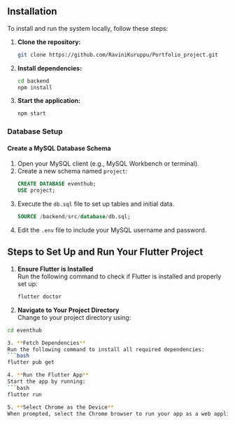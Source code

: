 ## Installation

To install and run the system locally, follow these steps:

1. **Clone the repository:**
   ```bash
   git clone https://github.com/RaviniKuruppu/Portfolio_project.git
2. **Install dependencies:**
   ```bash
   cd backend
   npm install
3. **Start the application:**
   ```bash
   npm start
### Database Setup

#### Create a MySQL Database Schema
1. Open your MySQL client (e.g., MySQL Workbench or terminal).
2. Create a new schema named `project`:
   ```sql
   CREATE DATABASE eventhub;
   USE project;
3. Execute the `db.sql`  file to set up tables and initial data.
   ```sql
   SOURCE /backend/src/database/db.sql;
   

4. Edit the `.env` file to include your MySQL username and password.

## Steps to Set Up and Run Your Flutter Project

1. **Ensure Flutter is Installed**  
   Run the following command to check if Flutter is installed and properly set up:  
   ```bash
   flutter doctor
2. **Navigate to Your Project Directory**  
Change to your project directory using:  
```bash
cd eventhub

3. **Fetch Dependencies**
Run the following command to install all required dependencies:  
```bash
flutter pub get

4. **Run the Flutter App**  
Start the app by running:  
```bash
flutter run

5. **Select Chrome as the Device**  
When prompted, select the Chrome browser to run your app as a web application.
